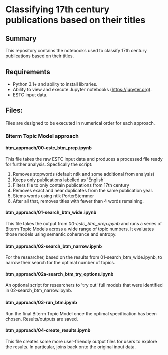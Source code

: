 # Classifying 17th century publications based on their titles

## Summary
This repository contains the notebooks used to classify 17th century publications based on their titles.

## Requirements
* Python 3.1+ and ability to install libraries.
* Ability to view and execute Jupyter notebooks (https://jupyter.org).
* ESTC input data.

## Files:
Files are designed to be executed in numerical order for each approach.

### Biterm Topic Model approach

#### btm_approach/00-estc_btm_prep.ipynb
This file takes the raw ESTC input data and produces a processed file ready for further analysis. Specfically the script:
1) Removes stopwords (default ntlk and some additional from analysis)
2) Keeps only publications labelled as 'English'
3) Filters file to only contain publications from 17th century
4) Removes exact and near duplicates from the same publication year.
5) Stems words using ntlk PorterStemmer
6) After all that, removes titles with fewer than 4 words remaining.

#### btm_approach/01-search_btm_wide.ipynb
This file takes the output from _00-estc_btm_prep.ipynb_ and runs a series of Biterm Topic Models across a wide range of topic numbers. It evaluates those models using semantic coherance and entropy.

#### btm_approach/02-search_btm_narrow.ipynb
For the researcher, based on the results from 01-search_btm_wide.ipynb, to narrow their search for the optimal number of topics.

#### btm_approach/02a-search_btm_try_options.ipynb
An optional script for researchers to 'try out' full models that were identified in 02-search_btm_narrow.ipynb.

#### btm_approach/03-run_btm.ipynb
Run the final Biterm Topic Model once the optimal specification has been chosen. Results/outputs are saved.

#### btm_approach/04-create_results.ipynb
This file creates some more user-friendly output files for users to explore the results. In particular, joins back onto the original input data.